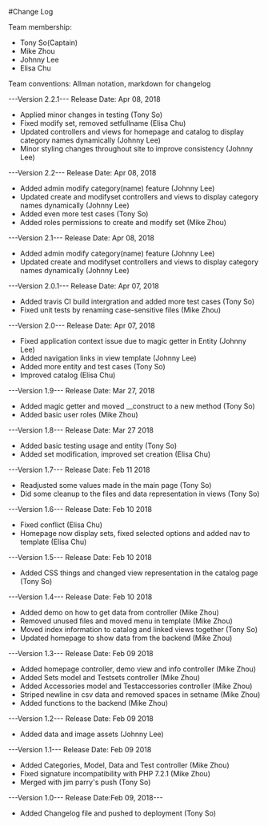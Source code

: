 #Change Log

Team membership:
- Tony So(Captain)
- Mike Zhou
- Johnny Lee
- Elisa Chu

Team conventions: Allman notation, markdown for changelog

---Version 2.2.1--- Release Date: Apr 08, 2018
- Applied minor changes in testing (Tony So)
- Fixed modify set, removed setfullname (Elisa Chu)
- Updated controllers and views for homepage and catalog to display category names dynamically (Johnny Lee)
- Minor styling changes throughout site to improve consistency (Johnny Lee)

---Version 2.2--- Release Date: Apr 08, 2018
- Added admin modify category(name) feature (Johnny Lee)
- Updated create and modifyset controllers and views to display category names dynamically (Johnny Lee)
- Added even more test cases (Tony So)
- Added roles permissions to create and modify set (Mike Zhou)

---Version 2.1--- Release Date: Apr 08, 2018
- Added admin modify category(name) feature (Johnny Lee)
- Updated create and modifyset controllers and views to display category names dynamically (Johnny Lee)

---Version 2.0.1--- Release Date: Apr 07, 2018
- Added travis CI build intergration and added more test cases (Tony So)
- Fixed unit tests by renaming case-sensitive files (Mike Zhou)

---Version 2.0--- Release Date: Apr 07, 2018
- Fixed application context issue due to magic getter in Entity (Johnny Lee)
- Added navigation links in view template (Johnny Lee)
- Added more entity and test cases (Tony So)
- Improved catalog (Elisa Chu)

---Version 1.9--- Release Date: Mar 27, 2018
- Added magic getter and moved __construct to a new method (Tony So)
- Added basic user roles (Mike Zhou)

---Version 1.8--- Release Date: Mar 27 2018
- Added basic testing usage and entity (Tony So)
- Added set modification, improved set creation (Elisa Chu)

---Version 1.7--- Release Date: Feb 11 2018
- Readjusted some values made in the main page (Tony So)
- Did some cleanup to the files and data representation in views (Tony So)

---Version 1.6--- Release Date: Feb 10 2018
- Fixed conflict (Elisa Chu)
- Homepage now display sets, fixed selected options and added nav to template (Elisa Chu)

---Version 1.5--- Release Date: Feb 10 2018
- Added CSS things and changed view representation in the catalog page (Tony So)

---Version 1.4--- Release Date: Feb 10 2018
- Added demo on how to get data from controller (Mike Zhou)
- Removed unused files and moved menu in template (Mike Zhou)
- Moved index information to catalog and linked views together (Tony So)
- Updated homepage to show data from the backend (Mike Zhou)

---Version 1.3--- Release Date: Feb 09 2018
- Added homepage controller, demo view and info controller (Mike Zhou)
- Added Sets model and Testsets controller (Mike Zhou)
- Added Accessories model and Testaccessories controller (Mike Zhou)
- Striped newline in csv data and removed spaces in setname (Mike Zhou)
- Added functions to the backend (Mike Zhou)

---Version 1.2--- Release Date: Feb 09 2018
- Added data and image assets (Johnny Lee)

---Version 1.1--- Release Date: Feb 09 2018
- Added Categories, Model, Data and Test controller (Mike Zhou)
- Fixed signature incompatibility with PHP 7.2.1 (Mike Zhou)
- Merged with jim parry's push (Tony So)

---Version 1.0--- Release Date:Feb 09, 2018---
- Added Changelog file and pushed to deployment (Tony So)